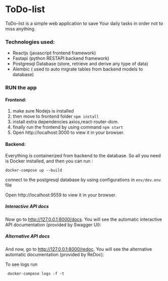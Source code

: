 # ToDo-list

ToDo-list is a simple web application to save Your daily tasks in order not to miss anything.


### Technologies used:

* Reactjs (javascript frontend framework)
* Fastapi (python RESTAPI backend framework)
* Postgresql Database (store, retrieve and derive any type of data)
* Alembic ( used to auto migrate tables from backend models to database)


### RUN the app

#### Frontend:

1. make sure Nodejs is installed
2. then move to frontend folder ```npm install```
3. install extra dependencies axios,react-router-dom.
4. finally run the frontend by using command ```npm start```
5. Open http://localhost:3000 to view it in your browser.

#### Backend:

Everything is containerized from backend to the database. So all you need is Docker installed, and then you can run :

```docker-compose up --build```

connect to the postgresql database by using configurations in ```env/dev.env``` file

Open http://localhost:9559 to view it in your browser.

##### Interactive API docs

Now go to http://127.0.0.1:8000/docs.
You will see the automatic interactive API documentation (provided by Swagger UI):

##### Alternative API docs

And now, go to http://127.0.0.1:8000/redoc.
You will see the alternative automatic documentation (provided by ReDoc):

To see logs run

``` docker-compose logs -f -t```
